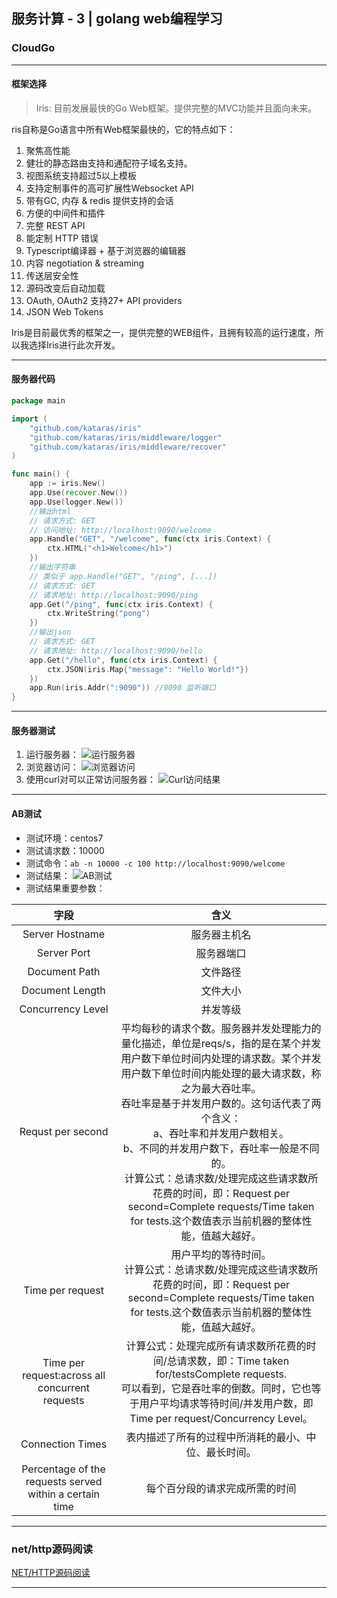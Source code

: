 ## 服务计算 - 3 | golang web编程学习
### CloudGo
---
#### 框架选择

> Iris: 目前发展最快的Go Web框架。提供完整的MVC功能并且面向未来。

ris自称是Go语言中所有Web框架最快的，它的特点如下：
1. 聚焦高性能 
2. 健壮的静态路由支持和通配符子域名支持。 
3. 视图系统支持超过5以上模板 
4. 支持定制事件的高可扩展性Websocket API 
5. 带有GC, 内存 & redis 提供支持的会话 
6. 方便的中间件和插件 
7. 完整 REST API 
8. 能定制 HTTP 错误 
9. Typescript编译器 + 基于浏览器的编辑器 
10. 内容 negotiation & streaming 
11. 传送层安全性 
12. 源码改变后自动加载 
13. OAuth, OAuth2 支持27+ API providers 
14. JSON Web Tokens

Iris是目前最优秀的框架之一，提供完整的WEB组件，且拥有较高的运行速度，所以我选择Iris进行此次开发。

---
#### 服务器代码

```go
package main

import (
	"github.com/kataras/iris"
	"github.com/kataras/iris/middleware/logger"
	"github.com/kataras/iris/middleware/recover"
)

func main() {
	app := iris.New()
	app.Use(recover.New())
	app.Use(logger.New())
	//输出html
	// 请求方式: GET
	// 访问地址: http://localhost:9090/welcome
	app.Handle("GET", "/welcome", func(ctx iris.Context) {
		ctx.HTML("<h1>Welcome</h1>")
	})
	//输出字符串
	// 类似于 app.Handle("GET", "/ping", [...])
	// 请求方式: GET
	// 请求地址: http://localhost:9090/ping
	app.Get("/ping", func(ctx iris.Context) {
		ctx.WriteString("pong")
	})
	//输出json
	// 请求方式: GET
	// 请求地址: http://localhost:9090/hello
	app.Get("/hello", func(ctx iris.Context) {
		ctx.JSON(iris.Map{"message": "Hello World!"})
	})
	app.Run(iris.Addr(":9090")) //9090 监听端口
}

```

---
#### 服务器测试
1. 运行服务器：
![运行服务器](https://segmentfault.com/img/bVbjD8c?w=558&h=104)
2. 浏览器访问：
![浏览器访问](https://segmentfault.com/img/bVbjD8e?w=467&h=209)
3. 使用curl对可以正常访问服务器：
![Curl访问结果](https://segmentfault.com/img/bVbjD8s?w=582&h=334)

---
#### AB测试

* 测试环境：centos7
* 测试请求数：10000
* 测试命令：`ab -n 10000 -c 100 http://localhost:9090/welcome`
* 测试结果：
![AB测试](https://segmentfault.com/img/bVbjD77?w=659&h=704)
* 测试结果重要参数：

|字段|含义|
| :---: | :---: |
|Server Hostname|服务器主机名|
|Server Port|服务器端口|
|Document Path|文件路径|
|Document Length|文件大小|
|Concurrency Level|并发等级|
|Requst per second|平均每秒的请求个数。服务器并发处理能力的量化描述，单位是reqs/s，指的是在某个并发用户数下单位时间内处理的请求数。某个并发用户数下单位时间内能处理的最大请求数，称之为最大吞吐率。<br>吞吐率是基于并发用户数的。这句话代表了两个含义：<br>a、吞吐率和并发用户数相关。<br>b、不同的并发用户数下，吞吐率一般是不同的。<br>计算公式：总请求数/处理完成这些请求数所花费的时间，即：Request per second=Complete requests/Time taken for tests.这个数值表示当前机器的整体性能，值越大越好。|
|Time per request|用户平均的等待时间。<br>计算公式：总请求数/处理完成这些请求数所花费的时间，即：Request per second=Complete requests/Time taken for tests.这个数值表示当前机器的整体性能，值越大越好。|
|Time per request:across all concurrent requests|计算公式：处理完成所有请求数所花费的时间/总请求数，即：Time taken for/testsComplete requests.<br>可以看到，它是吞吐率的倒数。同时，它也等于用户平均请求等待时间/并发用户数，即Time per request/Concurrency Level。|
|Connection Times|表内描述了所有的过程中所消耗的最小、中位、最长时间。|
|Percentage of the requests served within a certain time|每个百分段的请求完成所需的时间|

---
### net/http源码阅读

[NET/HTTP源码阅读](/httpSourceCodeReading.md)

---
